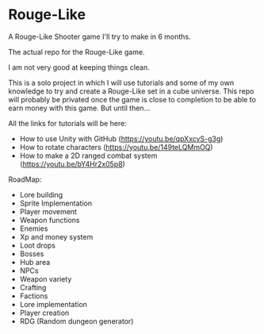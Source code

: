 # Rouge-Like
A Rouge-Like Shooter game I'll try to make in 6 months.

The actual repo for the Rouge-Like game.

I am not very good at keeping things clean.

This is a solo project in which I will use tutorials and some of my own knowledge to try and create a Rouge-Like set in a cube universe.
This repo will probably be privated once the game is close to completion to be able to earn money with this game. But until then...

All the links for tutorials will be here:
 - How to use Unity with GitHub (https://youtu.be/qpXxcvS-g3g)
 - How to rotate characters (https://youtu.be/149teLQMmOQ)
 - How to make a 2D ranged combat system (https://youtu.be/bY4Hr2x05p8)
 
RoadMap:
 - Lore building
 - Sprite Implementation
 - Player movement
 - Weapon functions
 - Enemies
 - Xp and money system
 - Loot drops
 - Bosses
 - Hub area
 - NPCs
 - Weapon variety
 - Crafting
 - Factions
 - Lore implementation
 - Player creation
 - RDG (Random dungeon generator)
